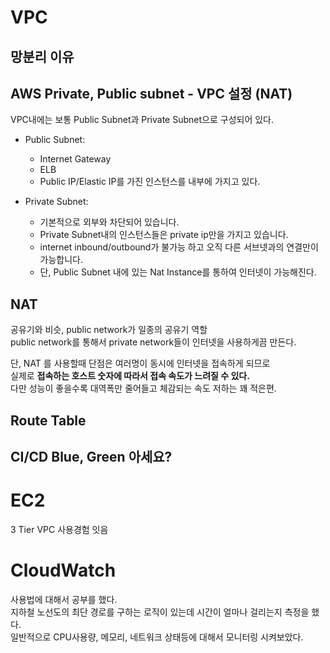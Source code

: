 # VPC 
## 망분리 이유  



## AWS Private, Public subnet - VPC 설정 (NAT)
  
VPC내에는 보통 Public Subnet과 Private Subnet으로 구성되어 있다.     
   
* Public Subnet:     
    * Internet Gateway     
    * ELB   
    * Public IP/Elastic IP를 가진 인스턴스를 내부에 가지고 있다.    

* Private Subnet:    
    * 기본적으로 외부와 차단되어 있습니다. 
    * Private Subnet내의 인스턴스들은 private ip만을 가지고 있습니다.  
    * internet inbound/outbound가 불가능 하고 오직 다른 서브넷과의 연결만이 가능합니다.
    * 단, Public Subnet 내에 있는 Nat Instance를 통하여 인터넷이 가능해진다.   
  
## NAT     
공유기와 비슷, public network가 일종의 공유기 역할     
public network를 통해서 private network들이 인터넷을 사용하게끔 만든다.        
         
단, NAT 를 사용할때 단점은 여러명이 동시에 인터넷을 접속하게 되므로             
실제로 **접속하는 호스트 숫자에 따라서 접속 속도가 느려질 수 있다.**              
다만 성능이 좋을수록 대역폭만 줄어들고 체감되는 속도 저하는 꽤 적은편.         

## Route Table   

   
## CI/CD Blue, Green 아세요?


# EC2 
3 Tier VPC 사용경험 잇음 

# CloudWatch  
   
사용법에 대해서 공부를 했다.        
지하철 노선도의 최단 경로를 구하는 로직이 있는데 시간이 얼마나 걸리는지 측정을 했다.   
일반적으로 CPU사용량, 메모리, 네트워크 상태등에 대해서 모니터링 시켜보았다.  

